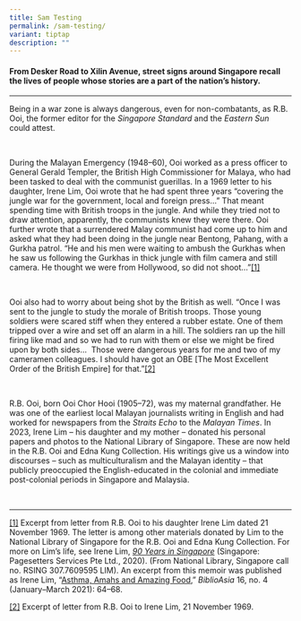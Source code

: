 ```yaml
---
title: Sam Testing
permalink: /sam-testing/
variant: tiptap
description: ""
---
```

<h4>From Desker Road to Xilin Avenue, street signs around Singapore recall the lives of people whose stories are a part of the nation’s history.&nbsp;&nbsp;&nbsp;</h4>
<hr>
<p>Being in a war zone is always dangerous, even for non-combatants, as R.B.
Ooi, the former editor for the <em>Singapore Standard</em> and the <em>Eastern Sun</em> could
attest.</p>
<p>&nbsp;</p>
<p>During the Malayan Emergency (1948–60), Ooi worked as a press officer
to General Gerald Templer, the British High Commissioner for Malaya, who
had been tasked to deal with the communist guerillas. In a 1969 letter
to his daughter, Irene Lim, Ooi wrote that he had spent three years “covering
the jungle war for the government, local and foreign press…” That meant
spending time with British troops in the jungle. And while they tried not
to draw attention, apparently, the communists knew they were there. Ooi
further wrote that a surrendered Malay communist had come up to him and
asked what they had been doing in the jungle near Bentong, Pahang, with
a Gurkha patrol. “He and his men were waiting to ambush the Gurkhas when
he saw us following the Gurkhas in thick jungle with film camera and still
camera. He thought we were from Hollywood, so did not shoot…”<a href="#_ftn1" rel="noopener noreferrer nofollow" target="_blank">[1]</a>
</p>
<p>&nbsp;</p>
<p>Ooi also had to worry about being shot by the British as well. “Once I
was sent to the jungle to study the morale of British troops. Those young
soldiers were scared stiff when they entered a rubber estate. One of them
tripped over a wire and set off an alarm in a hill. The soldiers ran up
the hill firing like mad and so we had to run with them or else we might
be fired upon by both sides…&nbsp; Those were dangerous years for me and
two of my cameramen colleagues. I should have got an OBE [The Most Excellent
Order of the British Empire] for that.”<a href="#_ftn2" rel="noopener noreferrer nofollow" target="_blank">[2]</a>
</p>
<p>&nbsp;</p>
<p>R.B. Ooi, born Ooi Chor Hooi (1905–72), was my maternal grandfather. He
was one of the earliest local Malayan journalists writing in English and
had worked for newspapers from the <em>Straits Echo</em> to the <em>Malayan Times</em>.
In 2023, Irene Lim – his daughter and my mother – donated his personal
papers and photos to the National Library of Singapore. These are now held
in the R.B. Ooi and Edna Kung Collection. His writings give us a window
into discourses – such as multiculturalism and the Malayan identity – that
publicly preoccupied the English-educated in the colonial and immediate
post-colonial periods in Singapore and Malaysia.</p>
<p>
<br>
</p>
<hr>
<p><a href="#_ftnref1" rel="noopener noreferrer nofollow" target="_blank">[1]</a> Excerpt
from letter from R.B. Ooi to his daughter Irene Lim dated 21 November 1969.
The letter is among other materials donated by Lim to the National Library
of Singapore for the R.B. Ooi and Edna Kung Collection. For more on Lim’s
life, see Irene Lim, <em><a href="https://eservice.nlb.gov.sg/redir/itemdetails?bid=204446401" rel="noopener noreferrer nofollow" target="_blank">90 Years in Singapore</a></em> (Singapore:
Pagesetters Services Pte Ltd., 2020). (From National Library, Singapore
call no. RSING 307.7609595 LIM). An excerpt from this memoir was published
as Irene Lim, “<a href="https://biblioasia.nlb.gov.sg/vol-16/issue-4/jan-mar-2021/asthma/" rel="noopener noreferrer nofollow" target="_blank">Asthma, Amahs and Amazing Food</a>,” <em>BiblioAsia</em> 16,
no. 4 (January–March 2021): 64–68.</p>
<p><a href="#_ftnref2" rel="noopener noreferrer nofollow" target="_blank">[2]</a> Excerpt
of letter from R.B. Ooi to Irene Lim, 21 November 1969.</p>
<p></p>